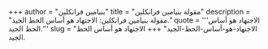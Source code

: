 +++
author = "بنيامين فرانكلين"
title = "مقولة بنيامين فرانكلين"
description = "مقولة بنيامين فرانكلين: الاجتهاد هو أساس الحظ الجيد."
quote = '''الاجتهاد هو أساس الحظ الجيد.''' 
slug = "الاجتهاد-هو-أساس-الحظ-الجيد"
+++
الاجتهاد هو أساس الحظ الجيد.

